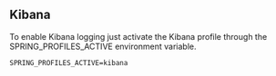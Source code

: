 
## Kibana
To enable Kibana logging just activate the Kibana profile through the SPRING_PROFILES_ACTIVE environment variable.
```
SPRING_PROFILES_ACTIVE=kibana
```